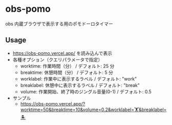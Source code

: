# obs-pomo

obs 内蔵ブラウザで表示する用のポモドーロタイマー

## Usage

- https://obs-pomo.vercel.app/ を読み込んで表示
- 各種オプション（クエリパラメータで指定）
  - worktime: 作業時間（分） / デフォルト: 25 分
  - breaktime: 休憩時間（分） / デフォルト: 5 分
  - worklabel: 作業中に表示するラベル / デフォルト: "work"
  - breaklabel: 休憩中に表示するラベル / デフォルト: "break"
  - volume: 作業開始、終了時のジングル音量(0-1) / デフォルト: 0.5
- サンプル
  - https://obs-pomo.vercel.app/?worktime=50&breaktime=10&volume=0.2&worklabel=🏋️&breaklabel=🏝️
